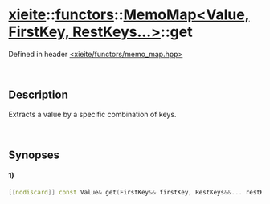 # [xieite](../../../../../xieite.md)\:\:[functors](../../../../../functors.md)\:\:[MemoMap<Value, FirstKey, RestKeys...>](../../../memo_map.md)\:\:get
Defined in header [<xieite/functors/memo_map.hpp>](../../../../../../include/xieite/functors/memo_map.hpp)

&nbsp;

## Description
Extracts a value by a specific combination of keys.

&nbsp;

## Synopses
#### 1)
```cpp
[[nodiscard]] const Value& get(FirstKey&& firstKey, RestKeys&&... restKeys) const noexcept;
```
